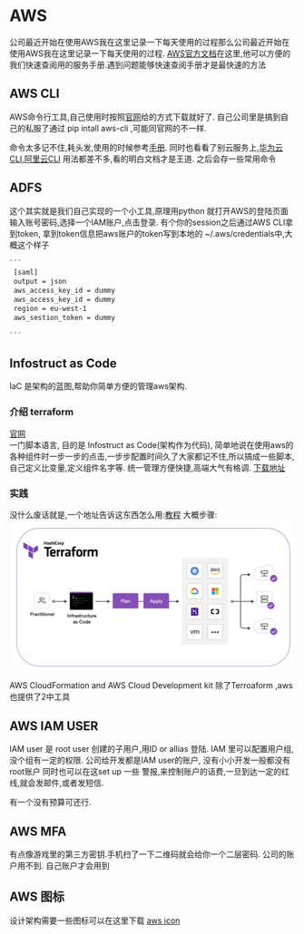 # AWS

公司最近开始在使用AWS我在这里记录一下每天使用的过程那么公司最近开始在使用AWS我在这里记录一下每天使用的过程.
[AWS官方文档](https://docs.aws.amazon.com/)在这里,他可以方便的我们快速查阅用的服务手册.遇到问题能够快速查阅手册才是最快速的方法

## AWS CLI
 
 AWS命令行工具,自己使用时按照[官网](https://docs.aws.amazon.com/cli/latest/userguide/getting-started-install.html)给的方式下载就好了.
 自己公司里是搞到自己的私服了通过 pip intall aws-cli ,可能同官网的不一样.

 命令太多记不住,耗头发,使用的时候参考[手册](https://awscli.amazonaws.com/v2/documentation/api/latest/reference/index.html).
 同时也看看了别云服务上,[华为云CLI](https://support.huaweicloud.com/qs-hcli/hcli_02.html),[阿里云CLI](https://help.aliyun.com/product/29991.html) 用法都差不多,看的明白文档才是王道.
 之后会存一些常用命令

## ADFS

  这个其实就是我们自己实现的一个小工具,原理用python 就打开AWS的登陆页面输入账号密码,选择一个IAM账户,点击登录.
  有个你的session之后通过AWS CLI拿到token, 拿到token信息把aws账户的token写到本地的 ~/.aws/credentials中,大概这个样子

    ```
     [saml]
     output = json
     aws_access_key_id = dummy
     aws_access_key_id = dummy
     region = eu-west-1
     aws_sestion_token = dummy

    ```

## Infostruct as Code
IaC 是架构的蓝图,帮助你简单方便的管理aws架构.
 ### 介绍 terraform
 [官网](https://www.terraform.io/)     
 一门脚本语言, 目的是 Infostruct as Code(架构作为代码), 简单地说在使用aws的各种组件时一步一步的点击,一步步配置时间久了大家都记不住,所以搞成一些脚本,自己定义比变量,定义组件名字等. 统一管理方便快捷,高端大气有格调.
 [下载地址](https://www.terraform.io/downloads)
 ### 实践
 没什么废话就是,一个地址告诉这东西怎么用:[教程](https://learn.hashicorp.com/collections/terraform/aws-get-started)
 大概步骤:
 ![terraform](../../assets/aws_terraform.png)

AWS CloudFormation and AWS Cloud Development kit
除了Terroaform ,aws也提供了2中工具


## AWS IAM USER
IAM user 是 root user 创建的子用户,用ID or allias 登陆.
IAM 里可以配置用户组,没个组有一定的权限.
公司给开发都是IAM user的账户, 没有小小开发一般都没有root账户
同时也可以在这set up 一些 警报,来控制账户的话费,一旦到达一定的红线,就会发邮件,或者发短信.

有一个没有预算可还行.

## AWS MFA
有点像游戏里的第三方密钥.手机扫了一下二维码就会给你一个二层密码. 公司的账户用不到. 自己账户才会用到

## AWS 图标
设计架构需要一些图标可以在这里下载 [aws icon](https://aws.amazon.com/cn/architecture/icons/)


